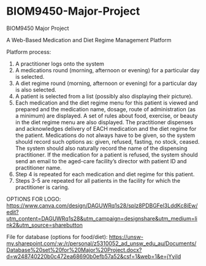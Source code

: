 # BIOM9450-Major-Project
BIOM9450 Major Project

A Web-Based Medication and Diet Regime Management Platform

Platform process:
1. A practitioner logs onto the system
2. A medications round (morning, afternoon or evening) for a particular day is selected.
3. A diet regime round (morning, afternoon or evening) for a particular day is also selected.
4. A patient is selected from a list (possibly also displaying their picture).
5. Each medication and the diet regime menu for this patient is viewed and prepared and the medication
name, dosage, route of administration (as a minimum) are displayed. A set of rules about food,
exercise, or beauty in the diet regime menu are also displayed. The practitioner dispenses and
acknowledges delivery of EACH medication and the diet regime for the patient. Medications do not
always have to be given, so the system should record such options as: given, refused, fasting, no
stock, ceased. The system should also naturally record the name of the dispensing practitioner. If the
medication for a patient is refused, the system should send an email to the aged-care facility’s director
with patient ID and practitioner name.
6. Step 4 is repeated for each medication and diet regime for this patient.
7. Steps 3-5 are repeated for all patients in the facility for which the practitioner is caring.

OPTIONS FOR LOGO: https://www.canva.com/design/DAGUWRq1s28/splz8PDBGFel3LddKc8iEw/edit?utm_content=DAGUWRq1s28&utm_campaign=designshare&utm_medium=link2&utm_source=sharebutton 

File for database (options for food/diet): https://unsw-my.sharepoint.com/:w:/r/personal/z5310052_ad_unsw_edu_au/Documents/Database%20set%20for%20Major%20Project.docx?d=w248740220b0c472ea68690b0efb57a52&csf=1&web=1&e=jYyiId 
